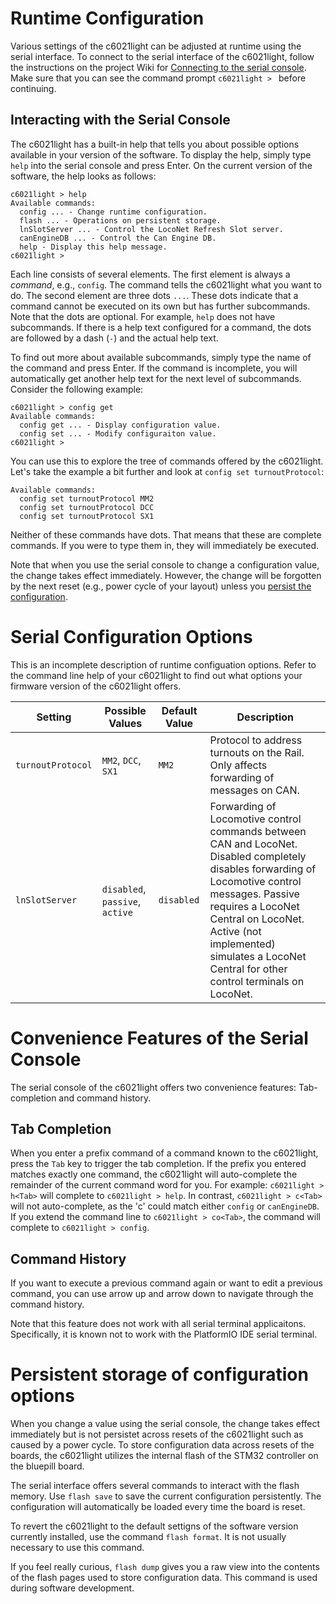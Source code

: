 # Runtime Configuration

Various settings of the c6021light can be adjusted at runtime using the serial interface. To connect to the serial interface of the c6021light, follow the instructions on the project Wiki for [Connecting to the serial console](https://github.com/deltaphi/c6021light/wiki/ConnectToSerialConsole). Make sure that you can see the command prompt `c6021light > ` before continuing.

## Interacting with the Serial Console

The c6021light has a built-in help that tells you about possible options available in your version of the software. To display the help, simply type `help` into the serial console and press Enter. On the current version of the software, the help looks as follows:

```
c6021light > help
Available commands:
  config ... - Change runtime configuration.
  flash ... - Operations on persistent storage.
  lnSlotServer ... - Control the LocoNet Refresh Slot server.
  canEngineDB ... - Control the Can Engine DB.
  help - Display this help message.
c6021light >
```

Each line consists of several elements. The first element is always a *command*, e.g., `config`. The command tells the c6021light what you want to do. The second element are three dots `...`. These dots indicate that a command cannot be executed on its own but has further subcommands. Note that the dots are optional. For example, `help` does not have subcommands. If there is a help text configured for a command, the dots are followed by a dash (`-`) and the actual help text.

To find out more about available subcommands, simply type the name of the command and press Enter. If the command is incomplete, you will automatically get another help text for the next level of subcommands. Consider the following example:

```
c6021light > config get
Available commands:
  config get ... - Display configuration value.
  config set ... - Modify configuraiton value. 
c6021light >
```

You can use this to explore the tree of commands offered by the c6021light. Let's take the example a bit further and look at `config set turnoutProtocol`:

```
Available commands:
  config set turnoutProtocol MM2
  config set turnoutProtocol DCC
  config set turnoutProtocol SX1
```

Neither of these commands have dots. That means that these are complete commands. If you were to type them in, they will immediately be executed.

Note that when you use the serial console to change a configuration value, the change takes effect immediately. However, the change will be forgotten by the next reset (e.g., power cycle of your layout) unless you [persist the configuration](#persistent-storage-of-configuration-options).

# Serial Configuration Options

This is an incomplete description of runtime configuation options. Refer to the command line help of your c6021light to find out what options your firmware version of the c6021light offers.

| Setting | Possible Values | Default Value | Description |
|---------|-----------------|---------------|-------------|
| `turnoutProtocol` | `MM2`, `DCC`, `SX1` | `MM2` | Protocol to address turnouts on the Rail. Only affects forwarding of messages on CAN. |
| `lnSlotServer` | `disabled`, `passive`, `active` | `disabled` | Forwarding of Locomotive control commands between CAN and LocoNet. Disabled completely disables forwarding of Locomotive control messages. Passive requires a LocoNet Central on LocoNet. Active (not implemented) simulates a LocoNet Central for other control terminals on LocoNet. |



# Convenience Features of the Serial Console

The serial console of the c6021light offers two convenience features: Tab-completion and command history.

## Tab Completion

When you enter a prefix command of a command known to the c6021light, press the `Tab` key to trigger the tab completion. If the prefix you entered matches exactly one command, the c6021light will auto-complete the remainder of the current command word for you. For example: ```c6021light > h<Tab>``` will complete to ```c6021light > help```. In contrast, ```c6021light > c<Tab>``` will not auto-complete, as the 'c' could match either `config` or `canEngineDB`. If you extend the command line to ```c6021light > co<Tab>```, the command will complete to ```c6021light > config```.

## Command History

If you want to execute a previous command again or want to edit a previous command, you can use arrow up and arrow down to navigate through the command history.

Note that this feature does not work with all serial terminal applicaitons. Specifically, it is known not to work with the PlatformIO IDE serial terminal.

# Persistent storage of configuration options

When you change a value using the serial console, the change takes effect immediately but is not persistet across resets of the c6021light such as caused by a power cycle. To store configuration data across resets of the boards, the c6021light utilizes the internal flash of the STM32 controller on the bluepill board.

The serial interface offers several commands to interact with the flash memory. Use `flash save` to save the current configuration persistently. The configuration will automatically be loaded every time the board is reset.

To revert the c6021light to the default settigns of the software version currently installed, use the command `flash format`. It is not usually necessary to use this command.

If you feel really curious, `flash dump` gives you a raw view into the contents of the flash pages used to store configuration data. This command is used during software development.